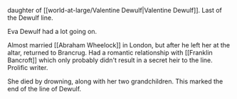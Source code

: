 daughter of [[world-at-large/Valentine Dewulf|Valentine Dewulf]].
Last of the Dewulf line.

Eva Dewulf had a lot going on. 

Almost married [[Abraham Wheelock]] in London, but after he left her at the altar, returned to Brancrug. Had a romantic relationship with [[Franklin Bancroft]] which only probably didn't result in a secret heir to the line. Prolific writer. 

She died by drowning, along with her two grandchildren. This marked the end of the line of Dewulf. 